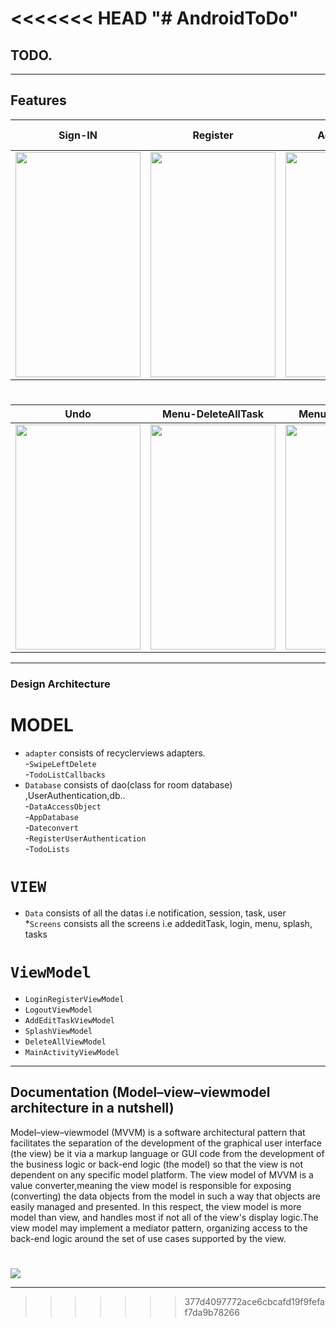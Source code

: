 <<<<<<< HEAD
"# AndroidToDo" 
=======
## TODO.



---

## Features
Sign-IN                   |  Register                    | Adding Task             |  Adding Task SpeechToText
:----------------------------:|:--------------------------------------:|:----------------------:|:-----------------
<img src = "https://i.imgur.com/BOhKlzZ.gif" width="200" height="360"> |<img src = "https://imgur.com/rdOwtfs.gif" width="200" height="360">|<img src = "https://imgur.com/30IPruO.gif" width="200" height="360">|<img src = "https://imgur.com/y02gh9g.gif" width="200" height="360">
 #
Undo         |  Menu-DeleteAllTask                  | Menu-ImplicitIntent|      Notificaton
:----------------------------:|:--------------------------------------:|:----------------------:|:-----------------
 <img src = "https://imgur.com/0gZC18P.gif" width="200" height="360"> |   <img src = "https://imgur.com/NrTgyDt.gif" width="200" height="360">        | <img src = "https://imgur.com/DxR9kMG.gif" width="200" height="360">   | <img src = "https://imgur.com/Ae44D3S.gif" width="200" height="360">
 ---

### Design Architecture 



# MODEL
* `adapter`  consists of recyclerviews adapters.<br>
-`SwipeLeftDelete`<br>
-`TodoListCallbacks`<br>
* `Database` consists of dao(class for room database) ,UserAuthentication,db..<br>
-`DataAccessObject`<br>
-`AppDatabase`<br>
-`Dateconvert`<br>
-`RegisterUserAuthentication`<br>
-`TodoLists`<br>


# `VIEW`

* `Data`  consists of all the datas i.e notification, session, task, user<br>
*`Screens` consists all the screens i.e addeditTask, login, menu, splash, tasks <br>



# `ViewModel`

* `LoginRegisterViewModel`  <br>
* `LogoutViewModel` <br>
* `AddEditTaskViewModel` <br>
* `SplashViewModel` <br>
* `DeleteAllViewModel` <br>
* `MainActivityViewModel` <br>

---

## Documentation (Model–view–viewmodel architecture in a nutshell) 
Model–view–viewmodel (MVVM) is a software architectural pattern that facilitates the separation of the development of the graphical user interface (the view) be it via a markup language or GUI code from the development of the business logic or back-end logic (the model) so that the view is not dependent on any specific model platform. The view model of MVVM is a value converter,meaning the view model is responsible for exposing (converting) the data objects from the model in such a way that objects are easily managed and presented. In this respect, the view model is more model than view, and handles most if not all of the view's display logic.The view model may implement a mediator pattern, organizing access to the back-end logic around the set of use cases supported by the view.
#
![](https://codelabs.developers.google.com/codelabs/android-room-with-a-view-kotlin/img/a7da8f5ea91bac52.png)

---
>>>>>>> 377d4097772ace6cbcafd19f9fefaf7da9b78266
